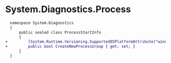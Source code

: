# System.Diagnostics.Process

```diff
  namespace System.Diagnostics
  {
      public sealed class ProcessStartInfo
      {
+         [System.Runtime.Versioning.SupportedOSPlatformAttribute("windows")]
+         public bool CreateNewProcessGroup { get; set; }
      }
  }
```
